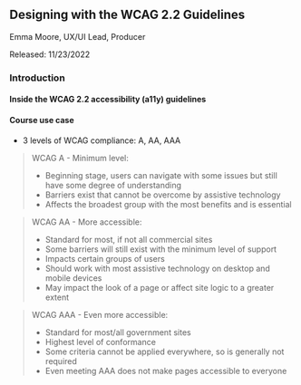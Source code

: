 ## Designing with the WCAG 2.2 Guidelines

Emma Moore, UX/UI Lead, Producer

Released: 11/23/2022

### Introduction

#### Inside the WCAG 2.2 accessibility (a11y) guidelines

#### Course use case

- 3 levels of WCAG compliance: A, AA, AAA

> WCAG A - Minimum level:
> - Beginning stage, users can navigate with some issues but still have some degree of understanding
> - Barriers exist that cannot be overcome by assistive technology
> - Affects the broadest group with the most benefits and is essential

> WCAG AA - More accessible:
> - Standard for most, if not all commercial sites
> - Some barriers will still exist with the minimum level of support
> - Impacts certain groups of users
> - Should work with most assistive technology on desktop and mobile devices
> - May impact the look of a page or affect site logic to a greater extent

> WCAG AAA - Even more accessible:
> - Standard for most/all government sites
> - Highest level of conformance
> - Some criteria cannot be applied everywhere, so is generally not required
> - Even meeting AAA does not make pages accessible to everyone
